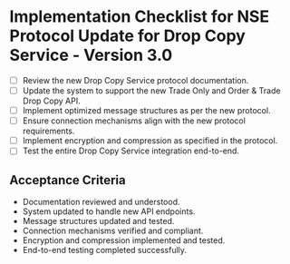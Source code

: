 # Implementation Checklist for NSE Protocol Update for Drop Copy Service - Version 3.0

- [ ] Review the new Drop Copy Service protocol documentation.
- [ ] Update the system to support the new Trade Only and Order & Trade Drop Copy API.
- [ ] Implement optimized message structures as per the new protocol.
- [ ] Ensure connection mechanisms align with the new protocol requirements.
- [ ] Implement encryption and compression as specified in the protocol.
- [ ] Test the entire Drop Copy Service integration end-to-end.

## Acceptance Criteria
- Documentation reviewed and understood.
- System updated to handle new API endpoints.
- Message structures updated and tested.
- Connection mechanisms verified and compliant.
- Encryption and compression implemented and tested.
- End-to-end testing completed successfully.

